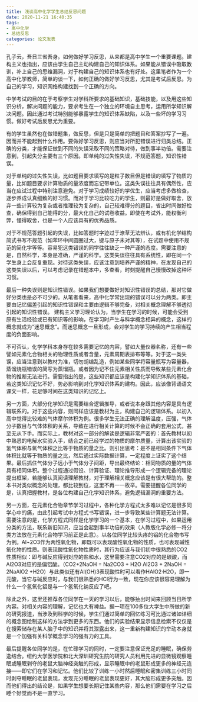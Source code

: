```yaml
---
title: 浅谈高中化学学生总结反思问题
date: 2020-11-21 16:40:35
tags:
- 高中化学
- 总结反思
categories: 论文发表
---
```

孔子云，吾日三省吾身。如何做好学习反思，从来都是高中学生一个重要课题。建构主义也指出，应该由学生自己主动构建自己的知识体系。如果能从错误中吸取教训，补上自己的思维漏洞，对于构建自己的知识体系也有好处。这里笔者作为一个高中化学教师，简单的谈一下，如何正确的做好学习反思，尤其是考试后反思。为自己的学习，知识网络构建找到一个正确的方向。  

<!--more-->

中学考试的目的在于考察学生对学科所要求的基础知识，基础技能，以及用这些知识分析，解决问题的能力，要求考生在一个独立的环境自主思考，运用所学知识解决问题。因此通过考试特别能够暴露学生的知识体系缺陷，以及一些坏的学习习惯。做好考试后反思尤为重要。  

有的学生虽然也在做错题集，做反思，但是只是简单的把题目和答案抄写了一遍。因而并不能起到什么作用。要做好学习反思，则应当对所犯错误进行归类总结。正确的分类，才能保证做到不同的失误采取不同的策略对待，做到事半功倍。需要注意到，引起失分主要有三个原因。即单纯的过失性失误，不规范答题，知识性错误。  

对于单纯的过失性失误，比如题目要求填写的是粒子数目但是错误的填写了物质的量，比如题目要求计算物质的量浓度而忘记带单位。这类失误往往具有偶然性，应当在应试过程中特别注意避免。对于学习成绩较好的学优生，应当考虑多做检查，逐步养成认真细致的好习惯。而对于学习比较吃力的学生，则最好是做好取舍，放弃一些计算较为复杂或者推理较为复杂的，自己较难得分的题目，省出时间做好检查，确保得到自己能得的分，最大化自己的试卷收益。即使在考试外，能权衡利弊，懂得取舍，也是一个人应该具有的优秀品质。  

对于不规范答题引起的失误，比如答题时字迹过于潦草无法辨认，或有机化学结构简式书写不规范（如苯环中间圆圈过大，键与原子未对其等），在试题中使用不规范的简化字等等。容易犯这类错误的同学往往缺乏一种严谨的态度。需要注意的是，自然科学，本身是准确，严谨的科学。这类失误往往具有系统性，即在同一个学生身上会反复重现。对待这类失误，应该注意到培养严谨的精神，在发现自己的这类失误以后，可以考虑记录在错题本中，多查看，时刻提醒自己慢慢改掉这种坏习惯。  

最后一种失误则是知识性错误。如果我们想要做好对知识性错误的总结，那对它做好分类也是必不可少的。从笔者看来，高中化学常出现的错误可以分为两类。即主要由记忆偏差引起的知识性错误和主要由逻辑不够完备，对相关概念理解不够透彻引起的知识性错误。
建构主义学习理论认为，当学生在学习的时候，可能会受到原有生活经验或已有知识等的影响，在学习时产生与科学概念相异的概念，这样的概念就成为“迷思概念”。而迷思概念一旦形成，会对学生的学习持续的产生相当程度的负面影响。  

不可否认，化学学科本身存在较多需要记忆的内容，譬如大量仪器名称，还有一些譬如元素化合物相关的物理性质或者含量，元素周期表排布等等。对于这一类失误，应当注意到以教材为准，切勿胡编乱造，例如某些同学将容量瓶写为容量器，蒸馏烧瓶错误的简写为蒸馏瓶。或者因为记不住元素相关性质而导致某些元素化合物的推断无法进行。需要指出的是，这些知识都应该是构建化学知识体系的基础，若这类知识记忆不好，势必影响到对化学知识体系的建构。因此，应该像背诵语文课文一样，花足够时间在这类知识的记忆上。  

另一方面，大部分化学知识是需要结合逻辑推导，或者说本身跟其他内容是具有逻辑联系的。对于这些内容，则同样应该是教材为主，构建自己的逻辑体系。以初入高中觉得比较难的气体摩尔体积为例。很多学生无法正确的理解温度，压强，气体分子数目与气体体积的关系，导致在进行相关计算的时候不会正确的套用公式，甚至无从下手。而实际上，教材对这一部分的解读是逻辑非常严密的：首先教材以初中熟悉的电解水实验入手，结合之前已经学过的物质的摩尔质量，计算出该实验的氢气体积与氧气体积之比等于物质的量之比。则引出思考：是不是相同条件下气体体积比就等于物质的量之比，然后通过实际数据计算，一定程度上证实了这个结果。最后抓住气体分子远小于气体分子间距，导出最终结论：相同物质的量的气体具有相同体积。整个过程通过假设、计算验证、理论推导形成一个逻辑完备的理论提出框架，若能够认真阅读理解教材，对于理解相关概念应该是有很大帮助的。整本书对类似概念的处理，都比较到位，这里不再一一枚举。需要提醒各位同学的是，认真把握教材，是各位构建自己化学知识体系，避免逻辑漏洞的重要方法。  

另一方面，在元素化合物章节学习过程中，各种化学方程式太多难以记忆是很多同学心中的痛，由此引起考试中方程式书写错误，进一步导致某些计算题无法计算。需要注意的是，化学方程式同样是化学学习的一个基本，在学习过程中，如果运用分类的方法，联系新旧知识，应当会起到事半功倍的效果（人教版化学必修一将分类方法放在元素化合物学习前正是此意）。以各位同学比较头疼的铝的化合物书写为例。Al¬2O3作为两性氧化物，即既可以表现酸性氧化物的性质，也可表现碱性氧化物的性质。则表现酸性氧化物性质时，其行为应该与我们初中很熟悉的CO2性质相似：即与碱反应得到对应的盐和水，这里需要注意CO2对应的是碳酸，而Al2O3对应的是偏铝酸。（CO2+2NaOH = Na2CO3 + H2O Al2O3 + 2NaOH = 2NaAlO2 +H2O）与此类似还有Al(OH)3表现酸性时可以看作HAlO2·H2O，即一元酸，当它与碱反应时，与我们很熟悉的HCl行为一致，现在你应该很容易理解为什么一个氢氧化铝是与一个氢氧化钠反应了吧。  

除此之外，这里还推荐各位同学在一天的学习以后，能够抽出时间来回顾当日所学内容。对相关内容的理解，记忆也大有裨益。据一项在100多位大学生中所做的新的研究报道，当涉及到科学的时候，学生们通过简单的回忆练习可比通过诸如详细的概念图绘制这样的方法学到更多的东西。他们的实验结果显示信息检索不仅仅是在搜索储存在某人脑子中的知识并将其泄露出来，这一重新构建知识的举动本身就是一个加强有关科学概念学习的强有力的工具。  

最后提醒各位同学的是，在忙碌学习的同时，一定要注意保证充足的睡眠，确保劳逸结合。纽约大学医学院和北大深圳研究生院的研究人员利用先进的显微镜观察睡眠或睡眠剥夺的老鼠大脑神经突触的形成，显示睡眠中的老鼠形成更多的神经元连接——即它们在学习和记忆。他们比较了训练一小时然后睡眠和密集训练三小时同时剥夺睡眠的老鼠表现，发现充分睡眠的老鼠表现更好，其大脑形成更多突触。因而他们得出的结论是，如果学生想要长期记住某些内容，那么他们需要在学习之后睡个好觉而不是一直学习。  